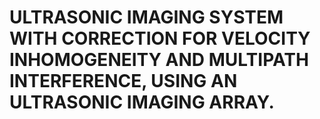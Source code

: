 # ULTRASONIC IMAGING SYSTEM WITH CORRECTION FOR VELOCITY INHOMOGENEITY AND MULTIPATH INTERFERENCE, USING AN ULTRASONIC IMAGING ARRAY.